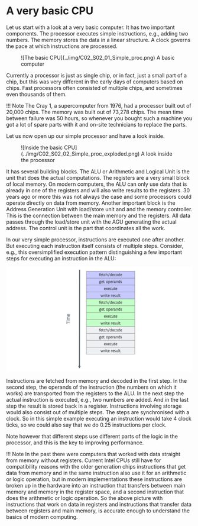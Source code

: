 # A very basic CPU

Let us start with a look at a very basic computer. It has two important components.
The processor executes simple instructions, e.g., adding two numbers. The memory 
stores the data in a linear structure. A clock governs the pace at which instructions
are processed.

<figure markdown>
  ![The basic CPU](../img/C02_S02_01_Simple_proc.png)
  <caption>A basic computer</caption>
</figure>

Currently a processor is just as single chip, or in fact, just a small part of
a chip, but this was very different in the early days of computers based on chips.
Fast processors often consisted of multiple chips, and sometimes even thousands of
them.

!!! Note
    The Cray 1, a supercomputer from 1976, had a processor built out of
    20,000 chips. The memory was built out of 73,278 chips.
    The mean time between failure was 50 hours, so whenever you
    bought such a machine you got a lot of spare parts with it and
    on-site technicians to replace the parts.

Let us now open up our simple processor and have a look inside.

<figure markdown>
  ![Inside the basic CPU](../img/C02_S02_02_Simple_proc_exploded.png)
  <caption>A look inside the processor</caption>
</figure>

It has several building blocks. 
The ALU or Arithmetic and Logical Unit is the unit that does the 
actual computations.
The registers are a very small block of local memory. On modern 
computers, the ALU can only use data that is already in one of the
registers and will also write results to the registers. 30 years ago
or more this was not always the case and some processors could operate
directly on data from memory.
Another important block is the Address Generation Unit with
load/store unit and and the memory controller. This is the connection
between the main memory and the registers. All data passes through
the load/store unit with the AGU generating the actual address.
The control unit is the part that coordinates all the work.

In our very simple processor, instructions are executed one after
another. But executing each instruction itself consists of multiple steps. Consider, e.g.,
this oversimplified execution pattern distinguishing a few important steps for executing
an instruction in the ALU:

![Instruction execution](../img/C02_S02_03_Execution.png)

Instructions are fetched from memory and decoded in the first step. 
In the second step, the operands of the instruction (the numbers on which it works)
are transported from the registers to the ALU. In the next step the actual instruction
is executed, e.g., two numbers are added. And in the last step the result is stored back
in a register. Instructions involving storage would also consist out of multiple steps.
The steps are synchronised with a clock. So in this simple example executing an instruction
would take 4 clock ticks, so we could also say that we do 0.25 instructions per clock.

Note however that different steps use different parts of the logic in the processor,
and this is the key to improving performance.

!!! Note
    In the past there were computers that worked with data straight from memory without
    registers. Current Intel CPUs still have for compatibility reasons with the older 
    generation chips instructions that get data from memory and in the same instruction 
    also use it for an arithmetic or logic operation, but in modern implementations these instructions are 
    broken up in the hardware into an instruction that transfers between main memory
    and memory in the register space, and a second instruction that does the arithmetic
    or logic operation. So the above picture with instructions that work on data in 
    registers and instructions that transfer data between registers and main memory, is
    accurate enough to understand the basics of modern computing.
